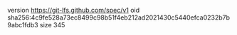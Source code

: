 version https://git-lfs.github.com/spec/v1
oid sha256:4c9fe528a73ec8499c98b51f4eb212ad2021430c5440efca0232b7b9abc1fdb3
size 345
